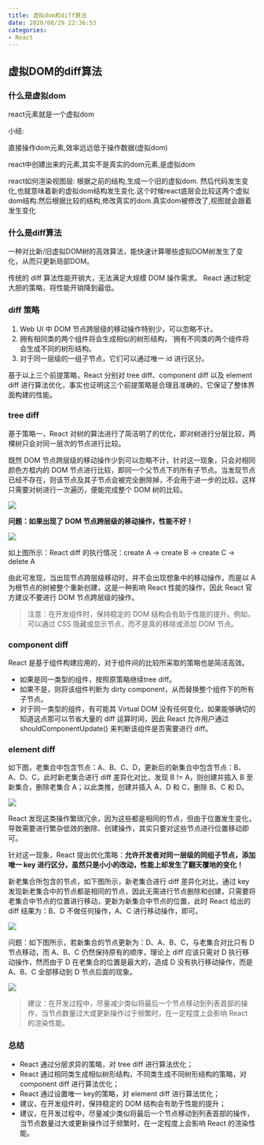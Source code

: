 ```yaml
---
title: 虚拟dom和diff算法
date: 2020/08/29 22:36:53
categories:
- React
---
```


## 虚拟DOM的diff算法

### 什么是虚拟dom

react元素就是一个虚拟dom



小结: 

直接操作dom元素,效率远远低于操作数据(虚拟dom)

react中创建出来的元素,其实不是真实的dom元素,是虚拟dom

react如何渲染视图层: 根据之前的结构,生成一个旧的虚拟dom. 然后代码发生变化,也就意味着新的虚拟dom结构发生变化.这个时候react底层会比较这两个虚拟dom结构.然后根据比较的结构,修改真实的dom.真实dom被修改了,视图就会跟着发生变化



### 什么是diff算法

一种对比新/旧虚拟DOM树的高效算法，能快速计算哪些虚拟DOM树发生了变化，从而只更新局部DOM。

传统的 diff 算法性能开销大，无法满足大规模 DOM 操作需求。 React 通过制定大胆的策略，将性能开销降到最低。

### diff 策略

1. Web UI 中 DOM 节点跨层级的移动操作特别少，可以忽略不计。
2. 拥有相同类的两个组件将会生成相似的树形结构，`拥有不同类的两个组件将会生成不同的树形结构。
3. 对于同一层级的一组子节点，它们可以通过唯一 id 进行区分。

基于以上三个前提策略，React 分别对 tree diff、component diff 以及 element diff 进行算法优化，事实也证明这三个前提策略是合理且准确的，它保证了整体界面构建的性能。

### tree diff

基于策略一，React 对树的算法进行了简洁明了的优化，即对树进行分层比较，两棵树只会对同一层次的节点进行比较。

既然 DOM 节点跨层级的移动操作少到可以忽略不计，针对这一现象，只会对相同颜色方框内的 DOM 节点进行比较，即同一个父节点下的所有子节点。当发现节点已经不存在，则该节点及其子节点会被完全删除掉，不会用于进一步的比较。这样只需要对树进行一次遍历，便能完成整个 DOM 树的比较。

![](https://pic1.zhimg.com/80/0c08dbb6b1e0745780de4d208ad51d34_hd.png)

**问题：如果出现了 DOM 节点跨层级的移动操作，性能不好！**

![](https://pic2.zhimg.com/80/d712a73769688afe1ef1a055391d99ed_hd.png)

如上图所示：React diff 的执行情况：create A -> create B -> create C -> delete A

由此可发现，当出现节点跨层级移动时，并不会出现想象中的移动操作，而是以 A 为根节点的树被整个重新创建，这是一种影响 React 性能的操作，因此 React 官方建议不要进行 DOM 节点跨层级的操作。

> 注意：在开发组件时，保持稳定的 DOM 结构会有助于性能的提升。例如，可以通过 CSS 隐藏或显示节点，而不是真的移除或添加 DOM 节点。

### component diff 

React 是基于组件构建应用的，对于组件间的比较所采取的策略也是简洁高效。

- 如果是同一类型的组件，按照原策略继续tree diff。
- 如果不是，则将该组件判断为 dirty component，从而替换整个组件下的所有子节点。
- 对于同一类型的组件，有可能其 Virtual DOM 没有任何变化，如果能够确切的知道这点那可以节省大量的 diff 运算时间，因此 React 允许用户通过 shouldComponentUpdate() 来判断该组件是否需要进行 diff。

### element diff

如下图，老集合中包含节点：A、B、C、D，更新后的新集合中包含节点：B、A、D、C，此时新老集合进行 diff 差异化对比，发现 B != A，则创建并插入 B 至新集合，删除老集合 A；以此类推，创建并插入 A、D 和 C，删除 B、C 和 D。

![](https://pic2.zhimg.com/80/7541670c089b84c59b84e9438e92a8e9_hd.png)

React 发现这类操作繁琐冗余，因为这些都是相同的节点，但由于位置发生变化，导致需要进行繁杂低效的删除、创建操作，其实只要对这些节点进行位置移动即可。

针对这一现象，React 提出优化策略：**允许开发者对同一层级的同组子节点，添加唯一 key 进行区分，虽然只是小小的改动，性能上却发生了翻天覆地的变化！**

新老集合所包含的节点，如下图所示，新老集合进行 diff 差异化对比，通过 key 发现新老集合中的节点都是相同的节点，因此无需进行节点删除和创建，只需要将老集合中节点的位置进行移动，更新为新集合中节点的位置，此时 React 给出的 diff 结果为：B、D 不做任何操作，A、C 进行移动操作，即可。

![](https://pic4.zhimg.com/80/c0aa97d996de5e7f1069e97ca3accfeb_hd.png)

问题：如下图所示，若新集合的节点更新为：D、A、B、C，与老集合对比只有 D 节点移动，而 A、B、C 仍然保持原有的顺序，理论上 diff 应该只需对 D 执行移动操作，然而由于 D 在老集合的位置是最大的，造成 D 没有执行移动操作，而是 A、B、C 全部移动到 D 节点后面的现象。

![](https://pic1.zhimg.com/80/7b9beae0cf0a5bc8c2e82d00c43d1c90_hd.png)

> 建议：在开发过程中，尽量减少类似将最后一个节点移动到列表首部的操作，当节点数量过大或更新操作过于频繁时，在一定程度上会影响 React 的渲染性能。

### 总结

- React 通过分层求异的策略，对 tree diff 进行算法优化；
- React 通过相同类生成相似树形结构，不同类生成不同树形结构的策略，对 component diff 进行算法优化；
- React 通过设置唯一 key的策略，对 element diff 进行算法优化；
- 建议，在开发组件时，保持稳定的 DOM 结构会有助于性能的提升；
- 建议，在开发过程中，尽量减少类似将最后一个节点移动到列表首部的操作，当节点数量过大或更新操作过于频繁时，在一定程度上会影响 React 的渲染性能。